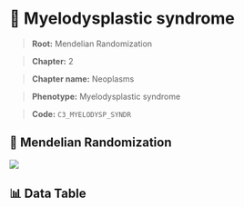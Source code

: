 # 🧪 Myelodysplastic syndrome

> **Root:** Mendelian Randomization

> **Chapter:** 2  

> **Chapter name:** Neoplasms

> **Phenotype:** Myelodysplastic syndrome  

> **Code:** `C3_MYELODYSP_SYNDR`

## 🧬 Mendelian Randomization  

<img src="/MR/Figures/Forward/C3_MYELODYSP_SYNDR.png"/>

## 📊 Data Table

<CsvTableMRF src="/MR/Data/Forward/C3_MYELODYSP_SYNDR.csv"/>
